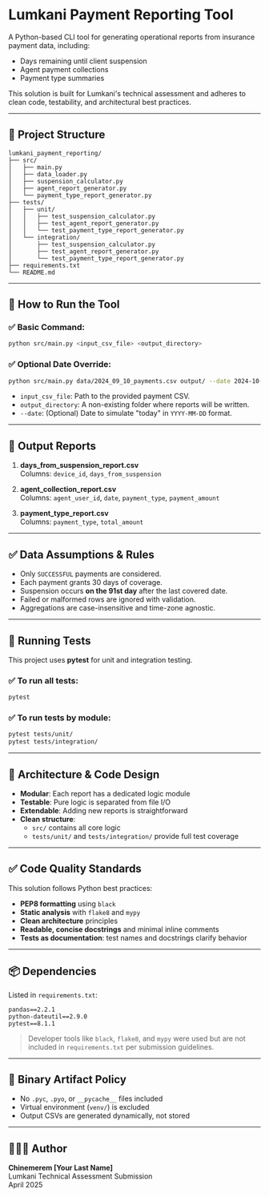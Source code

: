 # Lumkani Payment Reporting Tool

A Python-based CLI tool for generating operational reports from insurance payment data, including:

- Days remaining until client suspension
- Agent payment collections
- Payment type summaries

This solution is built for Lumkani's technical assessment and adheres to clean code, testability, and architectural best practices.

---

## 📁 Project Structure

```
lumkani_payment_reporting/
├── src/
│   ├── main.py
│   ├── data_loader.py
│   ├── suspension_calculator.py
│   ├── agent_report_generator.py
│   └── payment_type_report_generator.py
├── tests/
│   ├── unit/
│   │   ├── test_suspension_calculator.py
│   │   ├── test_agent_report_generator.py
│   │   └── test_payment_type_report_generator.py
│   └── integration/
│       ├── test_suspension_calculator.py
│       ├── test_agent_report_generator.py
│       └── test_payment_type_report_generator.py
├── requirements.txt
└── README.md
```

---

## 🚀 How to Run the Tool

### ✅ Basic Command:

```bash
python src/main.py <input_csv_file> <output_directory>
```

### ✅ Optional Date Override:

```bash
python src/main.py data/2024_09_10_payments.csv output/ --date 2024-10-01
```

- `input_csv_file`: Path to the provided payment CSV.
- `output_directory`: A non-existing folder where reports will be written.
- `--date`: (Optional) Date to simulate "today" in `YYYY-MM-DD` format.

---

## 📝 Output Reports

1. **days_from_suspension_report.csv**  
   Columns: `device_id`, `days_from_suspension`

2. **agent_collection_report.csv**  
   Columns: `agent_user_id`, `date`, `payment_type`, `payment_amount`

3. **payment_type_report.csv**  
   Columns: `payment_type`, `total_amount`

---

## ✅ Data Assumptions & Rules

- Only `SUCCESSFUL` payments are considered.
- Each payment grants 30 days of coverage.
- Suspension occurs **on the 91st day** after the last covered date.
- Failed or malformed rows are ignored with validation.
- Aggregations are case-insensitive and time-zone agnostic.

---

## 🧪 Running Tests

This project uses **pytest** for unit and integration testing.

### ✅ To run all tests:

```bash
pytest
```

### ✅ To run tests by module:

```bash
pytest tests/unit/
pytest tests/integration/
```

---

## 🧱 Architecture & Code Design

- **Modular**: Each report has a dedicated logic module
- **Testable**: Pure logic is separated from file I/O
- **Extendable**: Adding new reports is straightforward
- **Clean structure**:
  - `src/` contains all core logic
  - `tests/unit/` and `tests/integration/` provide full test coverage

---

## ✅ Code Quality Standards

This solution follows Python best practices:

- **PEP8 formatting** using `black`
- **Static analysis** with `flake8` and `mypy`
- **Clean architecture** principles
- **Readable, concise docstrings** and minimal inline comments
- **Tests as documentation**: test names and docstrings clarify behavior

---

## 📦 Dependencies

Listed in `requirements.txt`:

```
pandas==2.2.1
python-dateutil==2.9.0
pytest==8.1.1
```

> Developer tools like `black`, `flake8`, and `mypy` were used but are not included in `requirements.txt` per submission guidelines.

---

## 🔐 Binary Artifact Policy

- No `.pyc`, `.pyo`, or `__pycache__` files included
- Virtual environment (`venv/`) is excluded
- Output CSVs are generated dynamically, not stored

---

## 👨🏾‍💻 Author

**Chinemerem [Your Last Name]**  
Lumkani Technical Assessment Submission  
April 2025
